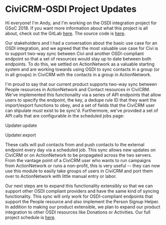# CiviCRM-OSDI Project Updates

Hi everyone! I'm Andy, and I'm working on the OSDI integration project for GSoC 2018. If you want more information about what this project is all about, check out the GitLab [here](https://lab.civicrm.org/everykittysdaydream/CiviCRM-OSDI). The source code is [here](https://github.com/4ndygu/civicrm_osdi/tree/pipeline).

Our stakeholders and I had a conversation about the basic use case for an OSDI integration, and we agreed that the most valuable use case for Civi is to support two-way sync between Civi and another OSDI-compliant endpoint so that a set of resources would stay up to date between both endpoints. To do this, we settled on ActionNetwork as a valuable starting system and are working towards using OSDI to sync contacts in a group (or in all groups) in CiviCRM with the contacts in a group in ActionNetwork.

I'm proud to say that our current product supports two-way sync between People resources in ActionNetwork and Contact resources in CiviCRM. We've implemented this functionality via a series of API endpoints that allow users to specify the endpoint, the key, a dedupe rule ID that they want the import/export functions to obey, and a set of fields that the CiviCRM user can stipulate *must* exist to be sync'd. Furthermore, we've provided a set of API calls that are configurable in the scheduled jobs page:

Updater.update

Updater.export

These calls will pull contacts from and push contacts to the external endpoint every day via a scheduled job. This sync allows new updates on CiviCRM or on ActionNetwork to be propagated across the two servers. From the vantage point of a CiviCRM user who wants to run campaigns from ActionNetwork or runs a non-profit, this is very useful -- they can now use this module to easily take groups of users in CiviCRM and port them over to ActionNetwork with little manual entry or labor.

Our next steps are to expand this functionality extensibly so that we can support other OSDI compliant providers and have the same kind of syncing functionality. This sync will only work for OSDI-compliant endpoints that support the People resource and also implement the Person Signup Helper. In addition to making our product extensible, we plan to expand our product integration to other OSDI resources like Donations or Activities. Our full project schedule is [here](https://docs.google.com/document/d/1EKpw9utQs0l8kPT_cCEmm_RE82CSHBaCg53vIOdbFuw). 
